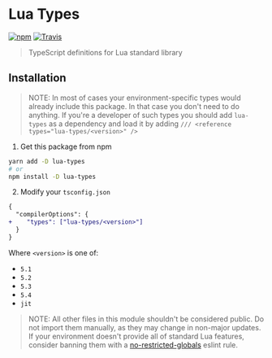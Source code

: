 # Lua Types

[![npm](https://img.shields.io/npm/v/lua-types.svg)](https://npmjs.com/package/lua-types) [![Travis](https://img.shields.io/travis/ark120202/lua-types.svg)](https://travis-ci.org/ark120202/lua-types)

> TypeScript definitions for Lua standard library

## Installation

> NOTE: In most of cases your environment-specific types would already include this package. In that case you don't need to do anything. If you're a developer of such types you should add `lua-types` as a dependency and load it by adding `/// <reference types="lua-types/<version>" />`

1. Get this package from npm

```bash
yarn add -D lua-types
# or
npm install -D lua-types
```

2. Modify your `tsconfig.json`

```diff
{
  "compilerOptions": {
+    "types": ["lua-types/<version>"]
  }
}
```

Where `<version>` is one of:

- `5.1`
- `5.2`
- `5.3`
- `5.4`
- `jit`

> NOTE: All other files in this module shouldn't be considered public. Do not import them manually, as they may change in non-major updates. If your environment doesn't provide all of standard Lua features, consider banning them with a [no-restricted-globals](https://eslint.org/docs/rules/no-restricted-globals) eslint rule.
